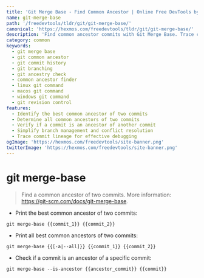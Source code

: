 ```yaml
---
title: 'Git Merge Base - Find Common Ancestor | Online Free DevTools by Hexmos'
name: git-merge-base
path: '/freedevtools/tldr/git/git-merge-base/'
canonical: 'https://hexmos.com/freedevtools/tldr/git/git-merge-base/'
description: 'Find common ancestor commits with Git Merge Base. Trace commit history and streamline branching strategies. Free online tool, no registration required.'
category: common
keywords:
  - git merge base
  - git common ancestor
  - git commit history
  - git branching
  - git ancestry check
  - common ancestor finder
  - linux git command
  - macos git command
  - windows git command
  - git revision control
features:
  - Identify the best common ancestor of two commits
  - Determine all common ancestors of two commits
  - Verify if a commit is an ancestor of another commit
  - Simplify branch management and conflict resolution
  - Trace commit lineage for effective debugging
ogImage: 'https://hexmos.com/freedevtools/site-banner.png'
twitterImage: 'https://hexmos.com/freedevtools/site-banner.png'
---
```


# git merge-base

> Find a common ancestor of two commits.
> More information: <https://git-scm.com/docs/git-merge-base>.

- Print the best common ancestor of two commits:

`git merge-base {{commit_1}} {{commit_2}}`

- Print all best common ancestors of two commits:

`git merge-base {{[-a|--all]}} {{commit_1}} {{commit_2}}`

- Check if a commit is an ancestor of a specific commit:

`git merge-base --is-ancestor {{ancestor_commit}} {{commit}}`
